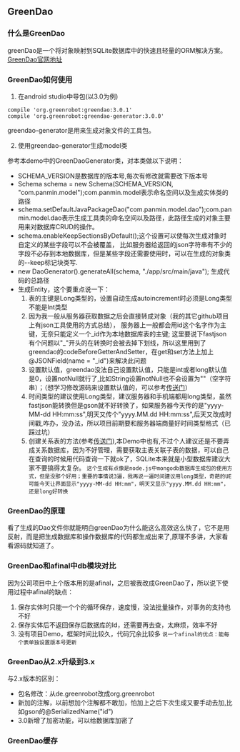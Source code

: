 ## GreenDao

### 什么是GreenDao

greenDao是一个将对象映射到SQLite数据库中的快速且轻量的ORM解决方案。[GreenDao官网地址](http://greenrobot.org/greendao/)


### GreenDao如何使用

1. 在android studio中导包(以3.0为例)
```
compile 'org.greenrobot:greendao:3.0.1'
compile 'org.greenrobot:greendao-generator:3.0.0'
```
greendao-generator是用来生成对象文件的工具包。

2. 使用greendao-generator生成model类

 参考本demo中的GreenDaoGenerator类，对本类做以下说明：
 * SCHEMA_VERSION是数据库的版本号,每次有修改就需要改下版本号
 * Schema schema = new Schema(SCHEMA_VERSION, "com.panmin.model");com.panmin.model表示命名空间以及生成实体类的路径
 * schema.setDefaultJavaPackageDao("com.panmin.model.dao");com.panmin.model.dao表示生成工具类的命名空间以及路径，此路径生成的对象主要用来对数据库CRUD的操作。
 * schema.enableKeepSectionsByDefault();这个设置可以使每次生成对象时自定义的某些字段可以不会被覆盖，
 比如服务器给返回的json字符串有不少的字段不必存到本地数据库，但是某些字段还需要使用时，可以在生成的对象类的--keep标记块类写.
 * new DaoGenerator().generateAll(schema, "./app/src/main/java"); 生成代码的总路径
 * 生成Entity，这个要重点说一下：
    1. 表的主键是Long类型的，设置自动生成autoincrement时必须是Long类型不能是Int类型
    2. 因为我一般从服务器获取数据之后会直接转成对象（我的其它github项目上有json工具使用的方式总结），
    服务器上一般都会用id这个名字作为主键，无奈只能定义一个_id作为本地数据库表的主键;
    这里要说下fastjson有个问题以"_"开头的在转换时会被去掉下划线，所以这里用到了greendao的codeBeforeGetterAndSetter，在get和set方法上加上@JSONField(name = "_id")来解决此问题
    3. 设置默认值，greendao没法自己设置默认值，只能是int或者long默认值是0，设置notNull就行了,比如String设置notNull也不会设置为""（空字符串）；（想学习修改源码来设置默认值的，可以参考[传送门](http://www.cnblogs.com/enyusmile/p/4442271.html)）
    4. 时间类型的建议使用Long类型，建议服务器和手机端都用long类型，虽然fastjson能转换但是gson就不好转换了，如果服务器今天传的是"yyyy-MM-dd HH:mm:ss",明天又传个"yyyy.MM.dd HH:mm:ss",后天又改成时间戳,咋办，没办法，所以项目前期要和服务器端商量好时间类型格式（已踩过坑）
    5. 创建关系表的方法(参考[传送门](http://blog.csdn.net/yuyuanhuang/article/details/42751673)),本Demo中也有,不过个人建议还是不要弄成关系数据库，因为不好管理，需要获取主表关联子表的数据，可以自己在查询的时候用代码查询一下就ok了，SQLite本来就是小型数据库建议大家不要搞得太复杂。
`这个生成有点像是node.js中mongodb数据库生成包的使用方式，但是没那个好用；重要的事情说3遍，我再说一遍时间建议用long类型，奇葩的UE可能今天让界面显示"yyyy-MM-dd HH:mm"，明天又显示"yyyy.MM.dd HH:mm"，还是long好转换`


### GreenDao的原理

看了生成的Dao文件你就能明白greenDao为什么能这么高效这么快了，它不是用反射，而是把生成数据库和操作数据库的代码都生成出来了,原理不多讲，大家看看源码就知道了。

### GreenDao和afinal中db模块对比
因为公司项目中上个版本用的是afinal，之后被我改成GreenDao了，所以说下使用过程中afinal的缺点：
1. 保存实体时只能一个个的循环保存，速度慢，没法批量操作，对事务的支持也不好
2. 保存实体后不返回保存后数据库的Id，还需要再去查，太麻烦，效率不好
3. 没有项目Demo，框架时间比较久，代码冗余比较多
`说一个afinal的优点：能每个表单独设置版本号更新`


### GreenDao从2.x升级到3.x
与2.x版本的区别：
* 包名修改：从de.greenrobot改成org.greenrobot
* 新加的注解，以前想加个注解都不敢加，怕加上之后下次生成又要手动去加,比如gson的@SerializedName("id")
* 3.0新增了加密功能，可以给数据库加密了


### GreenDao缓存